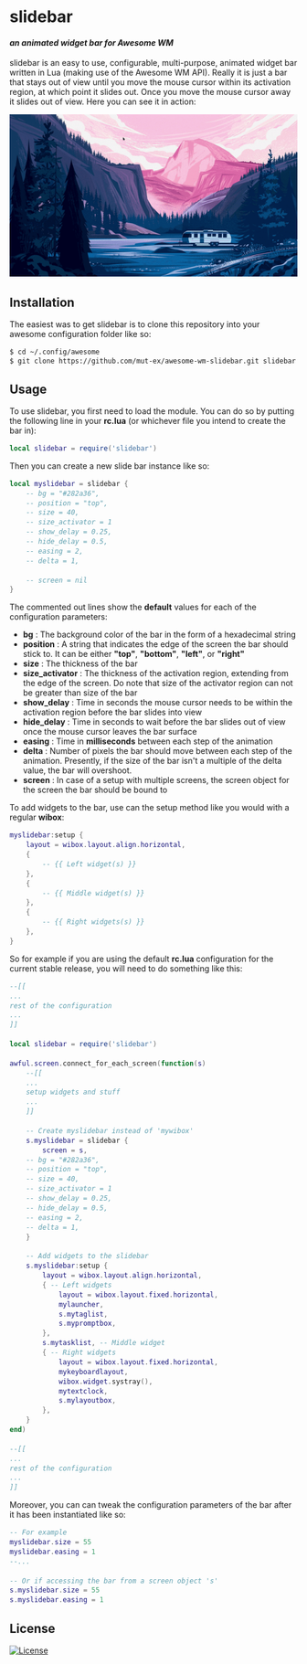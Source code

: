 # slidebar

#### *an animated widget bar for Awesome WM*

slidebar is an easy to use, configurable, multi-purpose, animated widget bar written in Lua (making use of the Awesome WM API). Really it is just a  bar that stays out of view until you move the mouse cursor within its activation region, at which point it slides out. Once you move the mouse cursor away it slides out of view. Here you can see it in action:

![Demo](https://raw.githubusercontent.com/mut-ex/awesome-wm-slidebar/master/demo.gif)


## Installation

The easiest was to get slidebar is to clone this repository into your awesome configuration folder like so:

```shell
$ cd ~/.config/awesome
$ git clone https://github.com/mut-ex/awesome-wm-slidebar.git slidebar
```



## Usage

To use slidebar, you first need to load the module. You can do so by putting the following line in your **rc.lua** (or whichever file you intend to create the bar in):

```lua
local slidebar = require('slidebar')
```



Then you can create a new slide bar instance like so:

```lua
local myslidebar = slidebar {
    -- bg = "#282a36",
    -- position = "top",
    -- size = 40,
    -- size_activator = 1
    -- show_delay = 0.25,
    -- hide_delay = 0.5,
    -- easing = 2,
    -- delta = 1,

    -- screen = nil
}
```

The commented out lines show the **default** values for each of the configuration parameters:

* **bg** : The background color of the bar in the form of a hexadecimal string
* **position** : A string that indicates the edge of the screen the bar should stick to. It can be either **"top"**, **"bottom"**, **"left"**, or **"right"**
* **size** : The thickness of the bar
* **size_activator** : The thickness of the activation region, extending from the edge of the screen. Do note that size of the activator region can not be greater than size of the bar
* **show_delay** : Time in seconds the mouse cursor needs to be within the activation region before the bar slides into view
* **hide_delay** : Time in seconds to wait before the bar slides out of view once the mouse cursor leaves the bar surface
* **easing** : Time in **milliseconds** between each step of the animation
* **delta** : Number of pixels the bar should move between each step of the animation. Presently, if the size of the bar isn't a multiple of the delta value, the bar will overshoot.
* **screen** : In case of a setup with multiple screens, the screen object for the screen the bar should be bound to



To add widgets to the bar, use can the setup method like you would with a regular **wibox**:

```lua
myslidebar:setup {
    layout = wibox.layout.align.horizontal,
    {
        -- {{ Left widget(s) }}
    },
    {
    	-- {{ Middle widget(s) }}       
    },
    { 
        -- {{ Right widgets(s) }}
    },
}
```



So for example if you are using the default **rc.lua** configuration for the current stable release, you will need to do something like this:

```lua
--[[
...
rest of the configuration
...
]] 

local slidebar = require('slidebar')

awful.screen.connect_for_each_screen(function(s)
    --[[
    ...
    setup widgets and stuff
    ...
    ]] 

    -- Create myslidebar instead of 'mywibox'
    s.myslidebar = slidebar {
    	screen = s,
    -- bg = "#282a36",
    -- position = "top",
    -- size = 40,
    -- size_activator = 1
    -- show_delay = 0.25,
    -- hide_delay = 0.5,
    -- easing = 2,
    -- delta = 1,
	}
        
    -- Add widgets to the slidebar
    s.myslidebar:setup {
        layout = wibox.layout.align.horizontal,
        { -- Left widgets
            layout = wibox.layout.fixed.horizontal,
            mylauncher,
            s.mytaglist,
            s.mypromptbox,
        },
        s.mytasklist, -- Middle widget
        { -- Right widgets
            layout = wibox.layout.fixed.horizontal,
            mykeyboardlayout,
            wibox.widget.systray(),
            mytextclock,
            s.mylayoutbox,
        },
    }
end)

--[[
...
rest of the configuration
...
]] 
```



Moreover, you can can tweak the configuration parameters of the bar after it has been instantiated like so:

```lua
-- For example
myslidebar.size = 55
myslidebar.easing = 1
--...

-- Or if accessing the bar from a screen object 's'
s.myslidebar.size = 55
s.myslidebar.easing = 1
```



## License

[![License](http://img.shields.io/:license-mit-blue.svg)](http://doge.mit-license.org)



